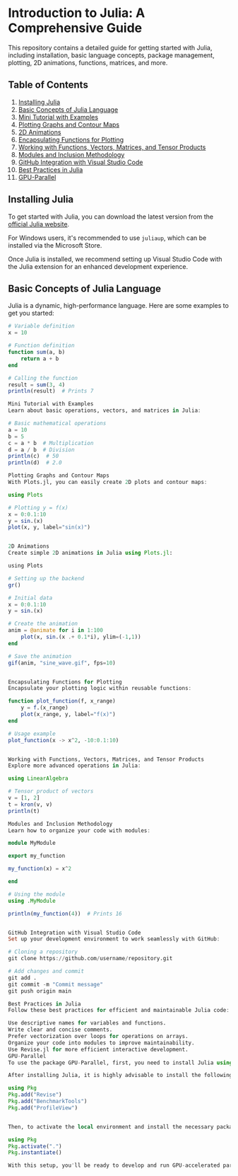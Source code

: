 # Introduction to Julia: A Comprehensive Guide

This repository contains a detailed guide for getting started with Julia, including installation, basic language concepts, package management, plotting, 2D animations, functions, matrices, and more.

## Table of Contents

1. [Installing Julia](#installing-julia)
2. [Basic Concepts of Julia Language](#basic-concepts-of-julia-language)
3. [Mini Tutorial with Examples](#mini-tutorial-with-examples)
4. [Plotting Graphs and Contour Maps](#plotting-graphs-and-contour-maps)
5. [2D Animations](#2d-animations)
6. [Encapsulating Functions for Plotting](#encapsulating-functions-for-plotting)
7. [Working with Functions, Vectors, Matrices, and Tensor Products](#working-with-functions-vectors-matrices-and-tensor-products)
8. [Modules and Inclusion Methodology](#modules-and-inclusion-methodology)
9. [GitHub Integration with Visual Studio Code](#github-integration-with-visual-studio-code)
10. [Best Practices in Julia](#best-practices-in-julia)
11. [GPU-Parallel](#gpu-parallel)

## Installing Julia

To get started with Julia, you can download the latest version from the [official Julia website](https://julialang.org/downloads/). 

For Windows users, it's recommended to use `juliaup`, which can be installed via the Microsoft Store.

Once Julia is installed, we recommend setting up Visual Studio Code with the Julia extension for an enhanced development experience.

## Basic Concepts of Julia Language

Julia is a dynamic, high-performance language. Here are some examples to get you started:

```julia
# Variable definition
x = 10

# Function definition
function sum(a, b)
    return a + b
end

# Calling the function
result = sum(3, 4)
println(result)  # Prints 7

Mini Tutorial with Examples
Learn about basic operations, vectors, and matrices in Julia:

# Basic mathematical operations
a = 10
b = 5
c = a * b  # Multiplication
d = a / b  # Division
println(c)  # 50
println(d)  # 2.0

Plotting Graphs and Contour Maps
With Plots.jl, you can easily create 2D plots and contour maps:

using Plots

# Plotting y = f(x)
x = 0:0.1:10
y = sin.(x)
plot(x, y, label="sin(x)")


2D Animations
Create simple 2D animations in Julia using Plots.jl:

using Plots

# Setting up the backend
gr()

# Initial data
x = 0:0.1:10
y = sin.(x)

# Create the animation
anim = @animate for i in 1:100
    plot(x, sin.(x .+ 0.1*i), ylim=(-1,1))
end

# Save the animation
gif(anim, "sine_wave.gif", fps=10)


Encapsulating Functions for Plotting
Encapsulate your plotting logic within reusable functions:

function plot_function(f, x_range)
    y = f.(x_range)
    plot(x_range, y, label="f(x)")
end

# Usage example
plot_function(x -> x^2, -10:0.1:10)


Working with Functions, Vectors, Matrices, and Tensor Products
Explore more advanced operations in Julia:

using LinearAlgebra

# Tensor product of vectors
v = [1, 2]
t = kron(v, v)
println(t)

Modules and Inclusion Methodology
Learn how to organize your code with modules:

module MyModule

export my_function

my_function(x) = x^2

end

# Using the module
using .MyModule

println(my_function(4))  # Prints 16


GitHub Integration with Visual Studio Code
Set up your development environment to work seamlessly with GitHub:

# Cloning a repository
git clone https://github.com/username/repository.git

# Add changes and commit
git add .
git commit -m "Commit message"
git push origin main

Best Practices in Julia
Follow these best practices for efficient and maintainable Julia code:

Use descriptive names for variables and functions.
Write clear and concise comments.
Prefer vectorization over loops for operations on arrays.
Organize your code into modules to improve maintainability.
Use Revise.jl for more efficient interactive development.
GPU-Parallel
To use the package GPU-Parallel, first, you need to install Julia using juliaup. For Windows users, this can be done via the Microsoft Store.

After installing Julia, it is highly advisable to install the following packages in the global environment:

using Pkg
Pkg.add("Revise")
Pkg.add("BenchmarkTools")
Pkg.add("ProfileView")


Then, to activate the local environment and install the necessary packages, run the following commands in a Julia REPL:

using Pkg
Pkg.activate(".")
Pkg.instantiate()

With this setup, you'll be ready to develop and run GPU-accelerated parallel code in Julia.